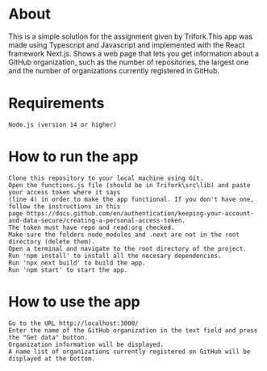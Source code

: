 # About
This is a simple solution for the assignment given by Trifork.This app was made using Typescript and Javascript and implemented with the React framework Next.js. Shows a web page that lets you get information about a GitHub organization, such as the number of repositories, the largest one and the number of organizations currently registered in GitHub.

# Requirements
    Node.js (version 14 or higher)

# How to run the app
    Clone this repository to your local machine using Git.
    Open the functions.js file (should be in Trifork\src\lib) and paste your access token where it says 
    (line 4) in order to make the app functional. If you don't have one, follow the instructions in this 
    page https://docs.github.com/en/authentication/keeping-your-account-and-data-secure/creating-a-personal-access-token. 
    The token must have repo and read:org checked.
    Make sure the folders node_modules and .next are not in the root directory (delete them).
    Open a terminal and navigate to the root directory of the project.
    Run 'npm install' to install all the necesary dependencies.
    Run 'npx next build' to build the app.
    Run 'npm start' to start the app.

# How to use the app
    Go to the URL http://localhost:3000/
    Enter the name of the GitHub organization in the text field and press the "Get data" button.
    Organization information will be displayed.
    A name list of organizations currently registered on GitHub will be displayed at the bottom.
